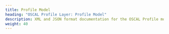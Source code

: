 ```yaml
---
title: Profile Model
heading: "OSCAL Profile Layer: Profile Model"
description: XML and JSON format documentation for the OSCAL Profile model, which is the single model in the OSCAL Profile layer. These formats model a control baseline.
weight: 40
---
```

